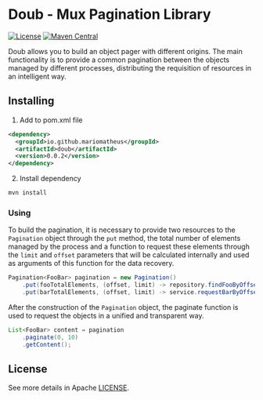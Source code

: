 # Doub - Mux Pagination Library

[![License](https://img.shields.io/badge/License-Apache%202.0-blue.svg)](https://opensource.org/licenses/Apache-2.0)
[![Maven Central](https://img.shields.io/maven-central/v/io.github.mariomatheus/doub.svg?label=Maven%20Central)](https://search.maven.org/search?q=g:%22io.github.mariomatheus%22%20AND%20a:%22doub%22)

Doub allows you to build an object pager with different origins.
The main functionality is to provide a common pagination between the objects managed by different processes,
distributing the requisition of resources in an intelligent way.

## Installing

1. Add to pom.xml file

```xml
<dependency>
  <groupId>io.github.mariomatheus</groupId>
  <artifactId>doub</artifactId>
  <version>0.0.2</version>
</dependency>
```

2. Install dependency

```sh
mvn install
```

### Using

To build the pagination, it is necessary to provide two resources to the
`Pagination` object through the `put` method, the total number of
elements managed by the process and a function to request these elements
through the `limit` and  `offset` parameters that will be
calculated internally and used as arguments of this function for the data
recovery.

```java
Pagination<FooBar> pagination = new Pagination()
    .put(fooTotalElements, (offset, limit) -> repository.findFooByOffsetAndLimit(offset, limit))
    .put(barTotalElements, (offset, limit) -> service.requestBarByOffsetAndLimit(offset, limit));
```

After the construction of the `Pagination` object, the paginate
function is used to request the objects in a unified and transparent way.

```java
List<FooBar> content = pagination
    .paginate(0, 10)
    .getContent();
```

## License

See more details in Apache [LICENSE](LICENSE).
